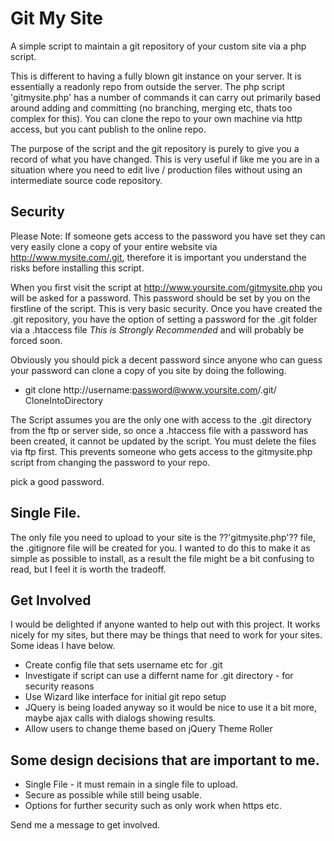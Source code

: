Git My Site 
===========


A simple script to maintain a git repository of your custom site via a php script.

This is different to having a fully blown git instance on your server.  It is essentially a readonly repo from outside the server.  The php script 'gitmysite.php' has a number of commands it can carry out primarily based around adding and committing (no branching, merging etc, thats too complex for this).  You can clone the repo to your own machine via http access, but you cant publish to the online repo.  

The purpose of the script and the git repository is purely to give you a record of what you have changed.  This is very useful if like me you are in a situation where you need to edit live / production files without using an intermediate source code repository.

Security
--------

Please Note:  If someone gets access to the password you have set they can very easily clone a copy of your entire website via http://www.mysite.com/.git, therefore it is important you understand the risks before installing this script.

When you first visit the script at http://www.yoursite.com/gitmysite.php you will be asked for a password.  This password should be set by you on the firstline of the script.  This is very basic security.  Once you have created the .git repository, you have the option of setting a password for the .git folder via a .htaccess file *This is Strongly Recommended* and will probably be forced soon.

Obviously you should pick a decent password since anyone who can guess your password can clone a copy of you site by doing the following.

*  git clone http://username:password@www.yoursite.com/.git/ CloneIntoDirectory

The Script assumes you are the only one with access to the .git directory from the ftp or server side, so once a .htaccess file with a password has been created, it cannot be updated by the script.  You must delete the files via ftp first.  This prevents someone who gets access to the gitmysite.php script from changing the password to your repo. 

pick a good password.

Single File.
------------

The only file you need to upload to your site is the ??'gitmysite.php'?? file, the .gitignore file will be created for you.  I wanted to do this to make it as simple as possible to install, as a result the file might be a bit confusing to read, but I feel it is worth the tradeoff.

Get Involved
------------

I would be delighted if anyone wanted to help out with this project.  It works nicely for my sites, but there may be things that need to work for your sites.  Some ideas I have below.

*  Create config file that sets username etc for .git
*  Investigate if script can use a differnt name for .git directory - for security reasons
*  Use Wizard like interface for initial git repo setup 
*  JQuery is being loaded anyway so it would be nice to use it a bit more, maybe ajax calls with dialogs showing results.
*  Allow users to change theme based on jQuery Theme Roller

Some design decisions that are important to me.
-----------------------------------------------  

*  Single File - it must remain in a single file to upload.
*  Secure as possible while still being usable.
*  Options for further security such as only work when https etc.
 
Send me a message to get involved.

